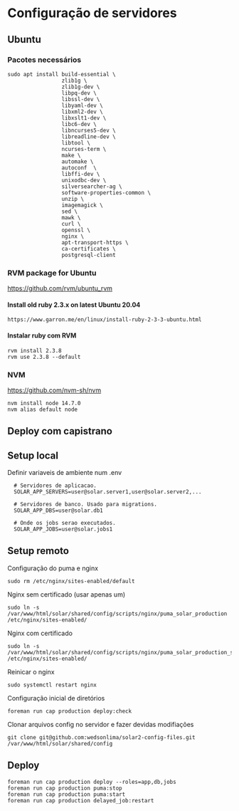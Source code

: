 # Configuração de servidores

## Ubuntu

### Pacotes necessários

    sudo apt install build-essential \
                     zlib1g \
                     zlib1g-dev \
                     libpq-dev \
                     libssl-dev \
                     libyaml-dev \
                     libxml2-dev \
                     libxslt1-dev \
                     libc6-dev \
                     libncurses5-dev \
                     libreadline-dev \
                     libtool \
                     ncurses-term \
                     make \
                     automake \
                     autoconf  \
                     libffi-dev \
                     unixodbc-dev \
                     silversearcher-ag \
                     software-properties-common \
                     unzip \
                     imagemagick \
                     sed \
                     mawk \
                     curl \
                     openssl \
                     nginx \
                     apt-transport-https \
                     ca-certificates \
                     postgresql-client

### RVM package for Ubuntu

  https://github.com/rvm/ubuntu_rvm

  #### Install old ruby 2.3.x on latest Ubuntu 20.04

    https://www.garron.me/en/linux/install-ruby-2-3-3-ubuntu.html

  #### Instalar ruby com RVM

    rvm install 2.3.8
    rvm use 2.3.8 --default

### NVM

  https://github.com/nvm-sh/nvm

    nvm install node 14.7.0
    nvm alias default node

## Deploy com capistrano

  ## Setup local

  Definir variaveis de ambiente num .env

      # Servidores de aplicacao.
      SOLAR_APP_SERVERS=user@solar.server1,user@solar.server2,...

      # Servidores de banco. Usado para migrations.
      SOLAR_APP_DBS=user@solar.db1

      # Onde os jobs serao executados.
      SOLAR_APP_JOBS=user@solar.jobs1

  ## Setup remoto

  Configuração do puma e nginx

    sudo rm /etc/nginx/sites-enabled/default

  Nginx sem certificado (usar apenas um)

    sudo ln -s /var/www/html/solar/shared/config/scripts/nginx/puma_solar_production /etc/nginx/sites-enabled/

  Nginx com certificado

    sudo ln -s /var/www/html/solar/shared/config/scripts/nginx/puma_solar_production_ssl /etc/nginx/sites-enabled/

  Reinicar o nginx

    sudo systemctl restart nginx

  Configuração inicial de diretórios

    foreman run cap production deploy:check

  Clonar arquivos config no servidor e fazer devidas modifiações

    git clone git@github.com:wedsonlima/solar2-config-files.git /var/www/html/solar/shared/config

  ## Deploy

    foreman run cap production deploy --roles=app,db,jobs
    foreman run cap production puma:stop
    foreman run cap production puma:start
    foreman run cap production delayed_job:restart
